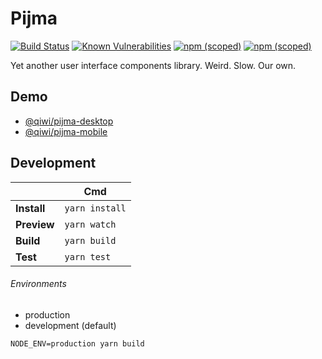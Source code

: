 # Pijma

[![Build Status](https://travis-ci.com/qiwi/pijma.svg?branch=master)](https://travis-ci.com/qiwi/pijma)
[![Known Vulnerabilities](https://snyk.io/test/github/qiwi/pijma/badge.svg)](https://snyk.io/test/github/qiwi/pijma)
[![npm (scoped)](https://img.shields.io/npm/v/@qiwi/pijma-desktop?label=%40qiwi%2Fpijma-desktop&color=39f)](https://www.npmjs.com/package/@qiwi/pijma-desktop)
[![npm (scoped)](https://img.shields.io/npm/v/@qiwi/pijma-mobile?label=%40qiwi%2Fpijma-mobile&color=39f)](https://www.npmjs.com/package/@qiwi/pijma-mobile)

Yet another user interface components library. Weird. Slow. Our own.

## Demo
* [@qiwi/pijma-desktop](https://qiwi.github.io/pijma/desktop)
* [@qiwi/pijma-mobile](https://qiwi.github.io/pijma/mobile)

## Development
|             | Cmd             |
| ---         | ---             |
| **Install** | `yarn install`  |
| **Preview** | `yarn watch`    |
| **Build**   | `yarn build`    |
| **Test**    | `yarn test`     |

###### Environments
* production
* development (default)

```
NODE_ENV=production yarn build
```
